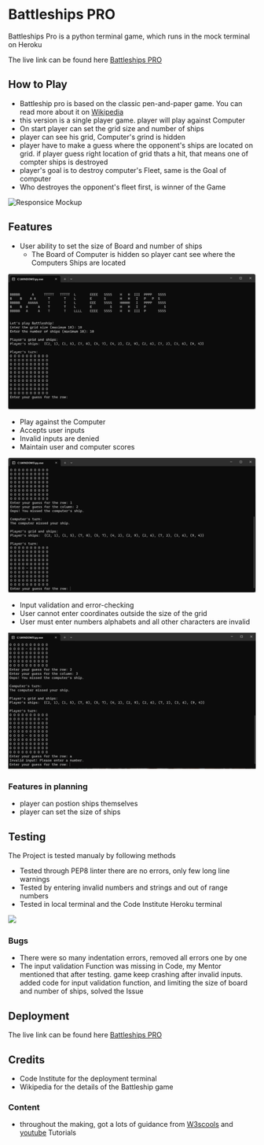 # Battleships PRO

Battleships Pro is a python terminal game, which runs in the mock terminal on Heroku

The live link can be found here [Battleships PRO]()

## How to Play
- Battleship pro is based on the classic pen-and-paper game. You can read more about it on [Wikipedia](https://en.wikipedia.org/wiki/Battleship_(game))
- this version is a single player game. player will play against Computer
- On start player can set the grid size and number of ships
- player can see his grid, Computer's grind is hidden
- player have to make a guess where the opponent's ships are located on grid. if player guess right location of grid thats a hit, that means one of compter ships is destroyed
- player's goal is to destroy computer's Fleet, same is the Goal of computer
- Who destroyes the opponent's fleet first, is winner of the Game

![Responsice Mockup](assets/images/amiresponsive.png)

## Features
- User ability to set the size of Board and number of ships
  - The Board of Computer is hidden so player cant see where the Computers Ships are located
   
![game screenshot](Images/Screenshot1.png)
- Play against the Computer
- Accepts user inputs 
- Invalid inputs are denied
- Maintain user and computer scores

![game screenshot](Images/Screenshot.png)
- Input validation and error-checking
- User cannot enter coordinates outside the size of the grid
- User must enter numbers alphabets and all other characters are invalid

![game screenshot](Images/Screenshot2.png)
### Features in planning
  - player can postion ships themselves
  - player can set the size of ships



## Testing 

 The Project is tested manualy by following methods
 - Tested through PEP8 linter there are no errors, only few long line warnings
 - Tested by entering invalid numbers and strings and out of range numbers
 - Tested in local terminal and the Code Institute Heroku terminal

![](assets/images/lighthouse.png)

### Bugs
- There were so many indentation errors, removed all errors one by one
- The input validation Function was missing in Code, my Mentor mentioned that after testing. game keep crashing after invalid inputs. added code for input validation function, and limiting the size of board and number of ships, solved the Issue
  


## Deployment


The live link can be found here [Battleships PRO]()


## Credits 
- Code Institute for the deployment terminal
- Wikipedia for the details of the Battleship game

### Content 

- throughout the making, got a lots of guidance from [W3scools](https://www.w3schools.com/) and [youtube](https://www.youtube.com/) Tutorials 






